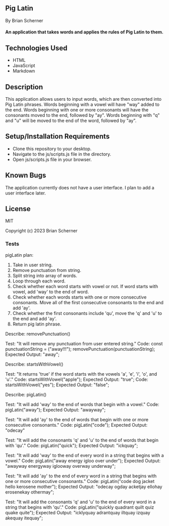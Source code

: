## Pig Latin

By Brian Scherner

#### An application that takes words and applies the rules of Pig Latin to them.

## Technologies Used

* HTML
* JavaScript
* Markdown

## Description

This application allows users to input words, which are then converted into Pig Latin phrases. Words beginning with a vowel will have "way" added to the end. Words beginning with one or more consonants will have the consonants moved to the end, followed by "ay". Words beginning with "q" and "u" will be moved to the end of the word, followed by "ay".

## Setup/Installation Requirements

* Clone this repository to your desktop.
* Navigate to the js/scripts.js file in the directory.
* Open js/scripts.js file in your browser.

## Known Bugs

The application currently does not have a user interface. I plan to add a user interface later.

## License

MIT

Copyright (c) 2023 Brian Scherner

### Tests

pigLatin plan:
1. Take in user string.
2. Remove punctuation from string.
3. Split string into array of words.
4. Loop through each word.
5. Check whether each word starts with vowel or not. If word starts with vowel, add 'way' to the end of word.
6. Check whether each words starts with one or more consecutive consonants. Move all of the first consecutive consonants to the end and add 'ay'.
7. Check whether the first consonants include 'qu', move the 'q' and 'u' to the end and add 'ay'.
8. Return pig latin phrase.



Describe: removePunctuation()

Test: "It will remove any punctuation from user entered string."
Code:
const punctuationString = ("away!!!");
removePunctuation(punctuationString);
Expected Output: "away";

Describe: startsWithVowel()

Test: "It returns 'true' if the word starts with the vowels 'a', 'e', 'i', 'o', and 'u'."
Code: startsWithVowel("apple");
Expected Output: "true";
Code: startsWithVowel("yes");
Expected Output: "false";

Describe: pigLatin()

Test: "It will add 'way' to the end of words that begin with a vowel."
Code: pigLatin("away");
Expected Output: "awayway";

Test: "It will add 'ay' to the end of words that begin with one or more consecutive consonants."
Code: pigLatin("code");
Expected Output: "odecay"

Test: "It will add the consonants 'q' and 'u' to the end of words that begin with 'qu'."
Code: pigLatin("quick");
Expected Output: "ickquay";

Test: "It will add 'way' to the end of every word in a string that begins with a vowel."
Code: pigLatin("away energy igloo over under");
Expected Output: "awayway energyway iglooway overway underway";

Test: "It will add 'ay' to the end of every word in a string that begins with one or more consecutive consonants."
Code: pigLatin("code dog jacket hello kerosene mother");
Expected Output: "odecay ogday acketjay ellohay erosenekay othermay";

Test: "It will add the consonants 'q' and 'u' to the end of every word in a string that begins with 'qu'."
Code: pigLatin("quickly quadrant quilt quiz quake quite");
Expected Output: "icklyquay adrantquay iltquay izquay akequay itequay";